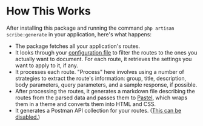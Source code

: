 # How This Works

After installing this package and running the command `php artisan scribe:generate` in your application, here's what happens:

- The package fetches all your application's routes.
- It looks through your [configuration file](config.md) to filter the routes to the ones you actually want to document. For each route, it retrieves the settings you want to apply to it, if any.
- It processes each route. "Process" here involves using a number of strategies to extract the route's information: group, title, description, body parameters, query parameters, and a sample response, if possible.
- After processing the routes, it generates a markdown file describing the routes from the parsed data and passes them to [Pastel](https://github.com/knuckleswtf/pastel), which wraps them in a theme and converts them into HTML and CSS.
- It generates a Postman API collection for your routes. ([This can be disabled.](config.html#postman))
